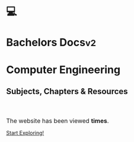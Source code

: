 

# 💻
# Bachelors Docs<small>v2</small>
<h1 id="cover-heading">
    Computer Engineering 
</h1>

<h2>  Subjects, Chapters & Resources </h2>
<br>

<h1 style="font-weight: 400;font-size: 16px;">The website has been viewed <b><span id="visits"></span> times</b>.</h1>

[Start Exploring!](#Motivation)

